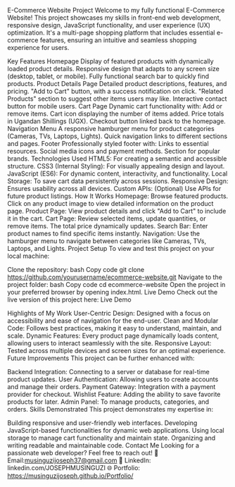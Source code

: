 E-Commerce Website Project
Welcome to my fully functional E-Commerce Website! This project showcases my skills in front-end web development, responsive design, JavaScript functionality, and user experience (UX) optimization. It's a multi-page shopping platform that includes essential e-commerce features, ensuring an intuitive and seamless shopping experience for users.




Key Features
Homepage
Display of featured products with dynamically loaded product details.
Responsive design that adapts to any screen size (desktop, tablet, or mobile).
Fully functional search bar to quickly find products.
Product Details Page
Detailed product descriptions, features, and pricing.
"Add to Cart" button, with a success notification on click.
"Related Products" section to suggest other items users may like.
Interactive contact button for mobile users.
Cart Page
Dynamic cart functionality with:
Add or remove items.
Cart icon displaying the number of items added.
Price totals in Ugandan Shillings (UGX).
Checkout button linked back to the homepage.
Navigation Menu
A responsive hamburger menu for product categories (Cameras, TVs, Laptops, Lights).
Quick navigation links to different sections and pages.
Footer
Professionally styled footer with:
Links to essential resources.
Social media icons and payment methods.
Section for popular brands.
Technologies Used
HTML5: For creating a semantic and accessible structure.
CSS3 (Internal Styling): For visually appealing design and layout.
JavaScript (ES6): For dynamic content, interactivity, and functionality.
Local Storage: To save cart data persistently across sessions.
Responsive Design: Ensures usability across all devices.
Custom APIs: (Optional) Use APIs for future product listings.
How It Works
Homepage: Browse featured products. Click on any product image to view detailed information on the product page.
Product Page: View product details and click "Add to Cart" to include it in the cart.
Cart Page: Review selected items, update quantities, or remove items. The total price dynamically updates.
Search Bar: Enter product names to find specific items instantly.
Navigation: Use the hamburger menu to navigate between categories like Cameras, TVs, Laptops, and Lights.
Project Setup
To view and test this project on your local machine:

Clone the repository:
bash
Copy code
git clone https://github.com/yourusername/ecommerce-website.git
Navigate to the project folder:
bash
Copy code
cd ecommerce-website
Open the project in your preferred browser by opening index.html.
Live Demo
Check out the live version of this project here: Live Demo


Highlights of My Work
User-Centric Design: Designed with a focus on accessibility and ease of navigation for the end-user.
Clean and Modular Code: Follows best practices, making it easy to understand, maintain, and scale.
Dynamic Features: Every product page dynamically loads content, allowing users to interact seamlessly with the site.
Responsive Layout: Tested across multiple devices and screen sizes for an optimal experience.
Future Improvements
This project can be further enhanced with:

Backend Integration: Connecting to a server or database for real-time product updates.
User Authentication: Allowing users to create accounts and manage their orders.
Payment Gateway: Integration with a payment provider for checkout.
Wishlist Feature: Adding the ability to save favorite products for later.
Admin Panel: To manage products, categories, and orders.
Skills Demonstrated
This project demonstrates my expertise in:

Building responsive and user-friendly web interfaces.
Developing JavaScript-based functionalities for dynamic web applications.
Using local storage to manage cart functionality and maintain state.
Organizing and writing readable and maintainable code.
Contact Me
Looking for a passionate web developer? Feel free to reach out!
📧 Email:musinguzijoseph37@gmail.com 
💼 LinkedIn: linkedin.com/JOSEPHMUSINGUZI
🌐 Portfolio: https://musinguzijoseph.github.io/Portfolio/
